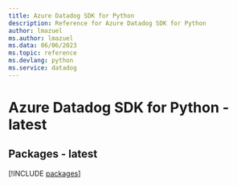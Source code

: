 ```yaml
---
title: Azure Datadog SDK for Python
description: Reference for Azure Datadog SDK for Python
author: lmazuel
ms.author: lmazuel
ms.data: 06/06/2023
ms.topic: reference
ms.devlang: python
ms.service: datadog
---
```

# Azure Datadog SDK for Python - latest
## Packages - latest
[!INCLUDE [packages](datadog-index.md)]